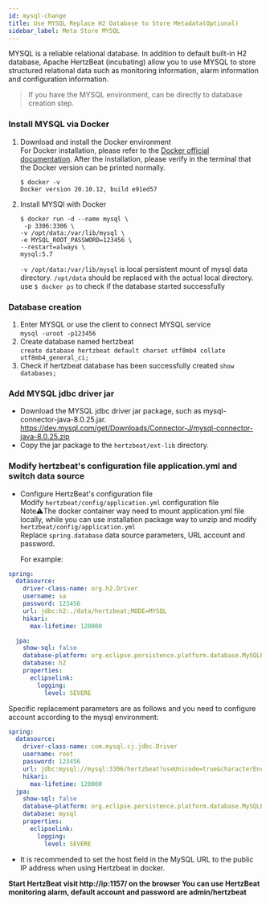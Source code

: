 ```yaml
---
id: mysql-change  
title: Use MYSQL Replace H2 Database to Store Metadata(Optional)     
sidebar_label: Meta Store MYSQL
---
```


MYSQL is a reliable relational database. In addition to default built-in H2 database, Apache HertzBeat (incubating) allow you to use MYSQL to store structured relational data such as monitoring information, alarm information and configuration information.

> If you have the MYSQL environment, can be directly to database creation step.

### Install MYSQL via Docker

1. Download and install the Docker environment   
   For Docker installation, please refer to the [Docker official documentation](https://docs.docker.com/get-docker/).
   After the installation, please verify in the terminal that the Docker version can be printed normally.

   ```
   $ docker -v
   Docker version 20.10.12, build e91ed57
   ```
2. Install MYSQl with Docker

   ```
   $ docker run -d --name mysql \
    -p 3306:3306 \
   -v /opt/data:/var/lib/mysql \
   -e MYSQL_ROOT_PASSWORD=123456 \
   --restart=always \
   mysql:5.7
   ```

   `-v /opt/data:/var/lib/mysql` is local persistent mount of mysql data directory. `/opt/data` should be replaced with the actual local directory.          
   use ```$ docker ps``` to check if the database started successfully

### Database creation

1. Enter MYSQL or use the client to connect MYSQL service   
   `mysql -uroot -p123456`
2. Create database named hertzbeat    
   `create database hertzbeat default charset utf8mb4 collate utf8mb4_general_ci;`
3. Check if hertzbeat database has been successfully created
   `show databases;`

### Add MYSQL jdbc driver jar

- Download the MYSQL jdbc driver jar package, such as mysql-connector-java-8.0.25.jar. https://dev.mysql.com/get/Downloads/Connector-J/mysql-connector-java-8.0.25.zip
- Copy the jar package to the `hertzbeat/ext-lib` directory.

### Modify hertzbeat's configuration file application.yml and switch data source

- Configure HertzBeat's configuration file  
  Modify `hertzbeat/config/application.yml` configuration file  
  Note⚠️The docker container way need to mount application.yml file locally, while you can use installation package way to unzip and modify `hertzbeat/config/application.yml`  
  Replace `spring.database` data source parameters, URL account and password.

  For example:

```yaml
spring:
  datasource:
    driver-class-name: org.h2.Driver
    username: sa
    password: 123456
    url: jdbc:h2:./data/hertzbeat;MODE=MYSQL
    hikari:
      max-lifetime: 120000

  jpa:
    show-sql: false
    database-platform: org.eclipse.persistence.platform.database.MySQLPlatform
    database: h2
    properties:
      eclipselink:
        logging:
          level: SEVERE
```

Specific replacement parameters are as follows and you need to configure account according to the mysql environment:

```yaml
spring:
  datasource:
    driver-class-name: com.mysql.cj.jdbc.Driver
    username: root
    password: 123456
    url: jdbc:mysql://mysql:3306/hertzbeat?useUnicode=true&characterEncoding=utf-8&allowPublicKeyRetrieval=true&useSSL=false
    hikari:
      max-lifetime: 120000
  jpa:
    show-sql: false
    database-platform: org.eclipse.persistence.platform.database.MySQLPlatform
    database: mysql
    properties:
      eclipselink:
        logging:
          level: SEVERE
```

- It is recommended to set the host field in the MySQL URL to the public IP address when using Hertzbeat in docker.

**Start HertzBeat  visit http://ip:1157/ on the browser  You can use HertzBeat monitoring alarm, default account and password are admin/hertzbeat**
